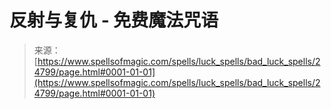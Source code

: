 <!--yml

category: 未分类

date: 2024-06-12 19:11:03

-->

# 反射与复仇 - 免费魔法咒语

> 来源：[https://www.spellsofmagic.com/spells/luck_spells/bad_luck_spells/24799/page.html#0001-01-01](https://www.spellsofmagic.com/spells/luck_spells/bad_luck_spells/24799/page.html#0001-01-01)
